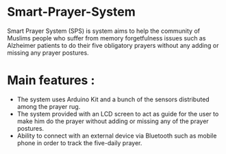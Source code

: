 # Smart-Prayer-System
Smart Prayer System (SPS) is system aims to help the community of Muslims people who suffer from memory forgetfulness issues such as Alzheimer patients to do their five obligatory prayers without any adding or missing any prayer postures.     


# Main features :
- The system uses Arduino Kit and a bunch of the sensors distributed among the prayer rug.
- The system provided with an LCD screen to act as guide for the user to make him do the prayer without adding or missing any of the prayer postures.
- Ability to connect with an external device via Bluetooth such as mobile phone in order to track the five-daily prayer.


